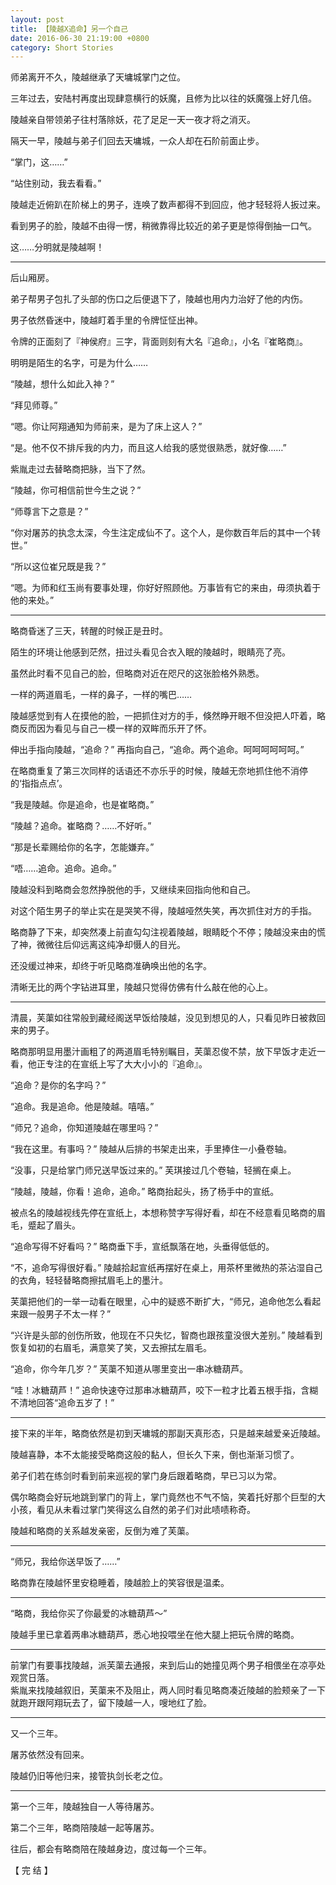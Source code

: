```yaml
---
layout: post
title: 【陵越X追命】另一个自己
date: 2016-06-30 21:19:00 +0800
category: Short Stories
---
```

师弟离开不久，陵越继承了天墉城掌门之位。

三年过去，安陆村再度出现肆意横行的妖魔，且修为比以往的妖魔强上好几倍。

陵越亲自带领弟子往村落除妖，花了足足一天一夜才将之消灭。

隔天一早，陵越与弟子们回去天墉城，一众人却在石阶前面止步。

“掌门，这……”

“站住别动，我去看看。”

陵越走近俯趴在阶梯上的男子，连唤了数声都得不到回应，他才轻轻将人扳过来。

看到男子的脸，陵越不由得一愣，稍微靠得比较近的弟子更是惊得倒抽一口气。

这……分明就是陵越啊！

---

后山厢房。

弟子帮男子包扎了头部的伤口之后便退下了，陵越也用内力治好了他的内伤。

男子依然昏迷中，陵越盯着手里的令牌怔怔出神。

令牌的正面刻了『神侯府』三字，背面则刻有大名『追命』，小名『崔略商』。

明明是陌生的名字，可是为什么……

“陵越，想什么如此入神？”

“拜见师尊。”

“嗯。你让阿翔通知为师前来，是为了床上这人？”

“是。他不仅不排斥我的内力，而且这人给我的感觉很熟悉，就好像……”

紫胤走过去替略商把脉，当下了然。

“陵越，你可相信前世今生之说？”

“师尊言下之意是？”

“你对屠苏的执念太深，今生注定成仙不了。这个人，是你数百年后的其中一个转世。”

“所以这位崔兄既是我？”

“嗯。为师和红玉尚有要事处理，你好好照顾他。万事皆有它的来由，毋须执着于他的来处。”

---

略商昏迷了三天，转醒的时候正是丑时。

陌生的环境让他感到茫然，扭过头看见合衣入眠的陵越时，眼睛亮了亮。

虽然此时看不见自己的脸，但略商对近在咫尺的这张脸格外熟悉。

一样的两道眉毛，一样的鼻子，一样的嘴巴……

陵越感觉到有人在摸他的脸，一把抓住对方的手，倏然睁开眼不但没把人吓着，略商反而因为看见与自己一模一样的双眸而乐开了怀。

伸出手指向陵越，“追命？” 再指向自己，“追命。两个追命。呵呵呵呵呵呵。”

在略商重复了第三次同样的话语还不亦乐乎的时候，陵越无奈地抓住他不消停的‘指指点点’。

“我是陵越。你是追命，也是崔略商。”

“陵越？追命。崔略商？……不好听。”

“那是长辈赐给你的名字，怎能嫌弃。”

“唔……追命。追命。追命。”

陵越没料到略商会忽然挣脱他的手，又继续来回指向他和自己。

对这个陌生男子的举止实在是哭笑不得，陵越哑然失笑，再次抓住对方的手指。

略商静了下来，却突然凑上前直勾勾注视着陵越，眼睛眨个不停；陵越没来由的慌了神，微微往后仰远离这纯净却慑人的目光。

还没缓过神来，却终于听见略商准确唤出他的名字。

清晰无比的两个字钻进耳里，陵越只觉得仿佛有什么敲在他的心上。

---

清晨，芙蕖如往常般到藏经阁送早饭给陵越，没见到想见的人，只看见昨日被救回来的男子。

略商那明显用墨汁画粗了的两道眉毛特别瞩目，芙蕖忍俊不禁，放下早饭才走近一看，他正专注的在宣纸上写了大大小小的『追命』。

“追命？是你的名字吗？”

“追命。我是追命。他是陵越。嘻嘻。”

“师兄？追命，你知道陵越在哪里吗？”

“我在这里。有事吗？” 陵越从后排的书架走出来，手里捧住一小叠卷轴。

“没事，只是给掌门师兄送早饭过来的。” 芙琪接过几个卷轴，轻搁在桌上。

“陵越，陵越，你看！追命，追命。” 略商抬起头，扬了杨手中的宣纸。

被点名的陵越视线先停在宣纸上，本想称赞字写得好看，却在不经意看见略商的眉毛，蹙起了眉头。

“追命写得不好看吗？” 略商垂下手，宣纸飘落在地，头垂得低低的。

“不，追命写得很好看。” 陵越拾起宣纸再摆好在桌上，用茶杯里微热的茶沾湿自己的衣角，轻轻替略商擦拭眉毛上的墨汁。

芙蕖把他们的一举一动看在眼里，心中的疑惑不断扩大，“师兄，追命他怎么看起来跟一般男子不太一样？”

“兴许是头部的创伤所致，他现在不只失忆，智商也跟孩童没很大差别。” 陵越看到恢复如初的右眉毛，满意笑了笑，又去擦拭左眉毛。

“追命，你今年几岁？” 芙蕖不知道从哪里变出一串冰糖葫芦。

“哇！冰糖葫芦！” 追命快速夺过那串冰糖葫芦，咬下一粒才比着五根手指，含糊不清地回答“追命五岁了！”

---

接下来的半年，略商依然是初到天墉城的那副天真形态，只是越来越爱亲近陵越。

陵越喜静，本不太能接受略商这般的黏人，但长久下来，倒也渐渐习惯了。

弟子们若在练剑时看到前来巡视的掌门身后跟着略商，早已习以为常。

偶尔略商会好玩地跳到掌门的背上，掌门竟然也不气不恼，笑着托好那个巨型的大小孩，看见从未看过掌门笑得这么自然的弟子们对此啧啧称奇。

陵越和略商的关系越发亲密，反倒为难了芙蕖。

---

“师兄，我给你送早饭了……”

略商靠在陵越怀里安稳睡着，陵越脸上的笑容很是温柔。

*******

“略商，我给你买了你最爱的冰糖葫芦～”

陵越手里已拿着两串冰糖葫芦，悉心地投喂坐在他大腿上把玩令牌的略商。

*******

前掌门有要事找陵越，派芙蕖去通报，来到后山的她撞见两个男子相偎坐在凉亭处观赏日落。  
紫胤来找陵越叙旧，芙蕖来不及阻止，两人同时看见略商凑近陵越的脸颊亲了一下就跑开跟阿翔玩去了，留下陵越一人，嗖地红了脸。

---

又一个三年。

屠苏依然没有回来。

陵越仍旧等他归来，接管执剑长老之位。

---

第一个三年，陵越独自一人等待屠苏。

第二个三年，略商陪陵越一起等屠苏。

往后，都会有略商陪在陵越身边，度过每一个三年。

【 完 结 】